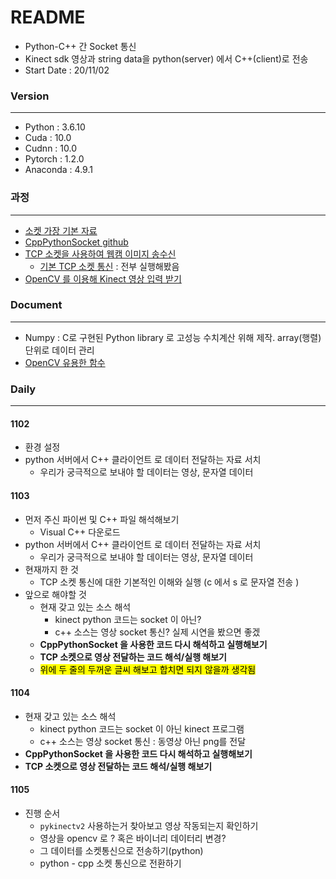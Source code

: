 # README

- Python-C++ 간 Socket 통신
- Kinect sdk 영상과 string data을 python(server) 에서 C++(client)로 전송
- Start Date : 20/11/02



### Version

---

- Python : 3.6.10
- Cuda : 10.0
- Cudnn : 10.0
- Pytorch : 1.2.0
- Anaconda : 4.9.1 



### 과정

---

- [소켓 가장 기본 자료](https://pymotw.com/2/socket/tcp.html)
- [CppPythonSocket github](https://github.com/OleguerCanal/cpp-python_socket)
- [TCP 소켓을 사용하여 웹캠 이미지 송수신](https://webnautes.tistory.com/1382)
  - [기본 TCP 소켓 통신](https://webnautes.tistory.com/1381) : 전부 실행해봤음
- [OpenCV 를 이용해 Kinect 영상 입력 받기](https://t9t9.com/489)



### Document

---

- Numpy : C로 구현된 Python library 로 고성능 수치계산 위해 제작. array(행렬) 단위로 데이터 관리
- [OpenCV 유용한 함수](https://bskyvision.com/712)



### Daily

---

#### 1102

- 환경 설정
- python 서버에서 C++ 클라이언트 로 데이터 전달하는 자료 서치
  - 우리가 궁극적으로 보내야 할 데이터는 영상, 문자열 데이터



#### 1103

- 먼저 주신 파이썬 및 C++ 파일 해석해보기
  - Visual C++ 다운로드
- python 서버에서 C++ 클라이언트 로 데이터 전달하는 자료 서치
  - 우리가 궁극적으로 보내야 할 데이터는 영상, 문자열 데이터
- 현재까지 한 것
  - TCP 소켓 통신에 대한 기본적인 이해와 실행 (c 에서 s 로 문자열 전송 )
- 앞으로 해야할 것
  - 현재 갖고 있는 소스 해석
    - kinect python 코드는 socket 이 아닌?
    - c++ 소스는 영상 socket 통신? 실제 시연을 봤으면 좋겠
  - **CppPythonSocket 을 사용한 코드 다시 해석하고 실행해보기**
  - **TCP 소켓으로 영상 전달하는 코드 해석/실행 해보기**
  - <mark>위에 두 줄의 두꺼운 글씨 해보고 합치면 되지 않을까 생각됨</mark>



#### 1104

- 현재 갖고 있는 소스 해석
  - kinect python 코드는 socket 이 아닌 kinect 프로그램
  - c++ 소스는 영상 socket 통신 : 동영상 아닌 png를 전달 
- **CppPythonSocket 을 사용한 코드 다시 해석하고 실행해보기**
- **TCP 소켓으로 영상 전달하는 코드 해석/실행 해보기**



#### 1105

- 진행 순서
  - `pykinectv2` 사용하는거 찾아보고 영상 작동되는지 확인하기
  - 영상을 opencv 로 ? 혹은 바이너리 데이터리 변경?
  - 그 데이터를 소켓통신으로 전송하기(python)
  - python - cpp 소켓 통신으로 전환하기

